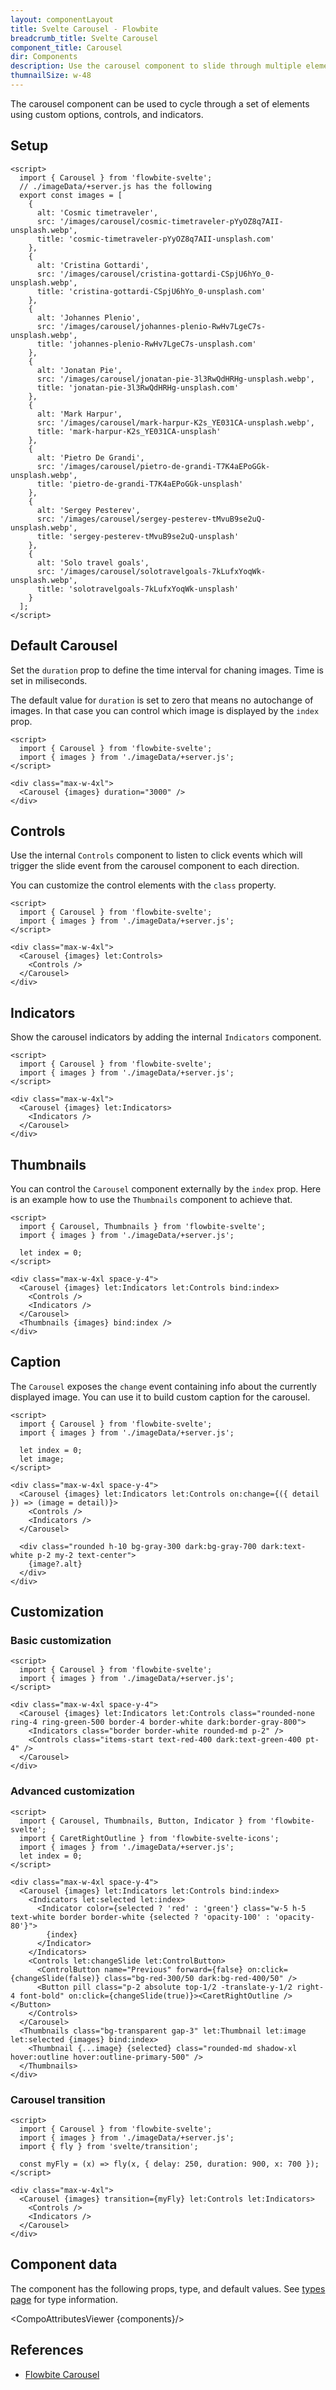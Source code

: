 ```yaml
---
layout: componentLayout
title: Svelte Carousel - Flowbite
breadcrumb_title: Svelte Carousel
component_title: Carousel
dir: Components
description: Use the carousel component to slide through multiple elements and images using custom controls, indicators, intervals, and options
thumnailSize: w-48
---
```


<script>
  import { CompoAttributesViewer } from '../../utils'

  const components = 'Carousel, Indicators, Controls, ControlButton, Thumbnails, Thumbnail';
</script>

The carousel component can be used to cycle through a set of elements using custom options, controls, and indicators.

## Setup

```svelte example hideOutput
<script>
  import { Carousel } from 'flowbite-svelte';
  // ./imageData/+server.js has the following
  export const images = [
    {
      alt: 'Cosmic timetraveler',
      src: '/images/carousel/cosmic-timetraveler-pYyOZ8q7AII-unsplash.webp',
      title: 'cosmic-timetraveler-pYyOZ8q7AII-unsplash.com'
    },
    {
      alt: 'Cristina Gottardi',
      src: '/images/carousel/cristina-gottardi-CSpjU6hYo_0-unsplash.webp',
      title: 'cristina-gottardi-CSpjU6hYo_0-unsplash.com'
    },
    {
      alt: 'Johannes Plenio',
      src: '/images/carousel/johannes-plenio-RwHv7LgeC7s-unsplash.webp',
      title: 'johannes-plenio-RwHv7LgeC7s-unsplash.com'
    },
    {
      alt: 'Jonatan Pie',
      src: '/images/carousel/jonatan-pie-3l3RwQdHRHg-unsplash.webp',
      title: 'jonatan-pie-3l3RwQdHRHg-unsplash.com'
    },
    {
      alt: 'Mark Harpur',
      src: '/images/carousel/mark-harpur-K2s_YE031CA-unsplash.webp',
      title: 'mark-harpur-K2s_YE031CA-unsplash'
    },
    {
      alt: 'Pietro De Grandi',
      src: '/images/carousel/pietro-de-grandi-T7K4aEPoGGk-unsplash.webp',
      title: 'pietro-de-grandi-T7K4aEPoGGk-unsplash'
    },
    {
      alt: 'Sergey Pesterev',
      src: '/images/carousel/sergey-pesterev-tMvuB9se2uQ-unsplash.webp',
      title: 'sergey-pesterev-tMvuB9se2uQ-unsplash'
    },
    {
      alt: 'Solo travel goals',
      src: '/images/carousel/solotravelgoals-7kLufxYoqWk-unsplash.webp',
      title: 'solotravelgoals-7kLufxYoqWk-unsplash'
    }
  ];
</script>
```

## Default Carousel

Set the `duration` prop to define the time interval for chaning images. Time is set in miliseconds.

The default value for `duration` is set to zero that means no autochange of images. In that case you can control which image is displayed by the `index` prop.

```svelte example
<script>
  import { Carousel } from 'flowbite-svelte';
  import { images } from './imageData/+server.js';
</script>

<div class="max-w-4xl">
  <Carousel {images} duration="3000" />
</div>
```

## Controls

Use the internal `Controls` component to listen to click events which will trigger the slide event from the carousel component to each direction.

You can customize the control elements with the `class` property.

```svelte example
<script>
  import { Carousel } from 'flowbite-svelte';
  import { images } from './imageData/+server.js';
</script>

<div class="max-w-4xl">
  <Carousel {images} let:Controls>
    <Controls />
  </Carousel>
</div>
```

## Indicators

Show the carousel indicators by adding the internal `Indicators` component.

```svelte example
<script>
  import { Carousel } from 'flowbite-svelte';
  import { images } from './imageData/+server.js';
</script>

<div class="max-w-4xl">
  <Carousel {images} let:Indicators>
    <Indicators />
  </Carousel>
</div>
```

## Thumbnails

You can control the `Carousel` component externally by the `index` prop. Here is an example how to use the `Thumbnails` component to achieve that.

```svelte example
<script>
  import { Carousel, Thumbnails } from 'flowbite-svelte';
  import { images } from './imageData/+server.js';

  let index = 0;
</script>

<div class="max-w-4xl space-y-4">
  <Carousel {images} let:Indicators let:Controls bind:index>
    <Controls />
    <Indicators />
  </Carousel>
  <Thumbnails {images} bind:index />
</div>
```

## Caption

The `Carousel` exposes the `change` event containing info about the currently displayed image. You can use it to build custom caption for the carousel.

```svelte example
<script>
  import { Carousel } from 'flowbite-svelte';
  import { images } from './imageData/+server.js';

  let index = 0;
  let image;
</script>

<div class="max-w-4xl space-y-4">
  <Carousel {images} let:Indicators let:Controls on:change={({ detail }) => (image = detail)}>
    <Controls />
    <Indicators />
  </Carousel>

  <div class="rounded h-10 bg-gray-300 dark:bg-gray-700 dark:text-white p-2 my-2 text-center">
    {image?.alt}
  </div>
</div>
```

## Customization

### Basic customization

```svelte example
<script>
  import { Carousel } from 'flowbite-svelte';
  import { images } from './imageData/+server.js';
</script>

<div class="max-w-4xl space-y-4">
  <Carousel {images} let:Indicators let:Controls class="rounded-none ring-4 ring-green-500 border-4 border-white dark:border-gray-800">
    <Indicators class="border border-white rounded-md p-2" />
    <Controls class="items-start text-red-400 dark:text-green-400 pt-4" />
  </Carousel>
</div>
```

### Advanced customization

```svelte example
<script>
  import { Carousel, Thumbnails, Button, Indicator } from 'flowbite-svelte';
  import { CaretRightOutline } from 'flowbite-svelte-icons';
  import { images } from './imageData/+server.js';
  let index = 0;
</script>

<div class="max-w-4xl space-y-4">
  <Carousel {images} let:Indicators let:Controls bind:index>
    <Indicators let:selected let:index>
      <Indicator color={selected ? 'red' : 'green'} class="w-5 h-5  text-white border border-white {selected ? 'opacity-100' : 'opacity-80'}">
        {index}
      </Indicator>
    </Indicators>
    <Controls let:changeSlide let:ControlButton>
      <ControlButton name="Previous" forward={false} on:click={changeSlide(false)} class="bg-red-300/50 dark:bg-red-400/50" />
      <Button pill class="p-2 absolute top-1/2 -translate-y-1/2 right-4 font-bold" on:click={changeSlide(true)}><CaretRightOutline /></Button>
    </Controls>
  </Carousel>
  <Thumbnails class="bg-transparent gap-3" let:Thumbnail let:image let:selected {images} bind:index>
    <Thumbnail {...image} {selected} class="rounded-md shadow-xl hover:outline hover:outline-primary-500" />
  </Thumbnails>
</div>
```

### Carousel transition

```svelte example
<script>
  import { Carousel } from 'flowbite-svelte';
  import { images } from './imageData/+server.js';
  import { fly } from 'svelte/transition';

  const myFly = (x) => fly(x, { delay: 250, duration: 900, x: 700 });
</script>

<div class="max-w-4xl">
  <Carousel {images} transition={myFly} let:Controls let:Indicators>
    <Controls />
    <Indicators />
  </Carousel>
</div>
```

## Component data

The component has the following props, type, and default values. See [types page](/docs/pages/typescript) for type information.

<CompoAttributesViewer {components}/>

## References

- [Flowbite Carousel](https://flowbite.com/docs/components/carousel/)
